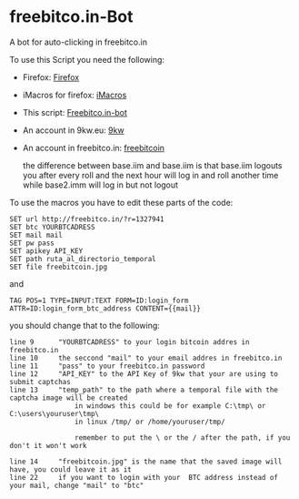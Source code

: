# freebitco.in-Bot
A bot for auto-clicking in freebitco.in


To use this Script you need the following:

* Firefox:						[Firefox]
* iMacros for firefox:			[iMacros]
* This script:				[Freebitco.in-bot]
* An account in 9kw.eu:			[9kw]	
* An account in freebitco.in:	[freebitcoin]


    the difference between base.iim and base.iim is that base.iim logouts
    you after every roll and the next hour will log in and roll another time
    while base2.imm will log in but not logout


To use the macros you have to edit these parts of the code:
```imacros
SET url http://freebitco.in/?r=1327941
SET btc YOURBTCADRESS
SET mail mail
SET pw pass
SET apikey API_KEY
SET path ruta_al_directorio_temporal
SET file freebitcoin.jpg
```
and
```
TAG POS=1 TYPE=INPUT:TEXT FORM=ID:login_form ATTR=ID:login_form_btc_address CONTENT={{mail}}
```

you should change that to the following:

    line 9		"YOURBTCADRESS" to your login bitcoin addres in freebitco.in
    line 10		the seccond "mail" to your email addres in freebitco.in
    line 11		"pass" to your freebitco.in password
    line 12		"API_KEY" to the API Key of 9kw that your are using to submit captchas
    line 13		"temp_path" to the path where a temporal file with the captcha image will be created
					in windows this could be for example C:\tmp\ or C:\users\youruser\tmp\
					in linux /tmp/ or /home/youruser/tmp/

					remember to put the \ or the / after the path, if you don't it won't work
        
    line 14		"freebitcoin.jpg" is the name that the saved image will have, you could leave it as it
    line 22		if you want to login with your  BTC address instead of your mail, change "mail" to "btc"

	
[Firefox]:https://www.mozilla.org/en-US/firefox/all/
[iMacros]:https://addons.mozilla.org/es/firefox/addon/imacros-for-firefox/
[Freebitco.in-bot]:https://github.com/DarkminecrafterHD/freebitco.in-Bot
[9kw]:https://www.9kw.eu/register_104519.html
[freebitcoin]:http://freebitco.in/?r=1327941
